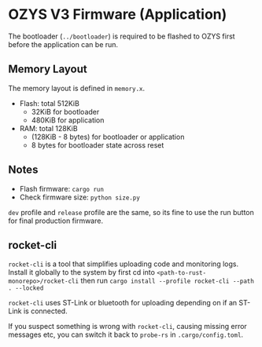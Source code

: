 # OZYS V3 Firmware (Application)

The bootloader (`../bootloader`) is required to be flashed to OZYS first before the application can be run.

## Memory Layout

The memory layout is defined in `memory.x`.

- Flash: total 512KiB
  - 32KiB for bootloader
  - 480KiB for application
- RAM: total 128KiB
  - (128KiB - 8 bytes) for bootloader or application
  - 8 bytes for bootloader state across reset

## Notes

- Flash firmware: `cargo run`
- Check firmware size: `python size.py`

`dev` profile and `release` profile are the same, so its fine to use the run button for final production firmware.

## rocket-cli

`rocket-cli` is a tool that simplifies uploading code and monitoring logs. Install it globally to the system by first cd into `<path-to-rust-monorepo>/rocket-cli` then run `cargo install --profile rocket-cli --path . --locked`

`rocket-cli` uses ST-Link or bluetooth for uploading depending on if an ST-Link is connected.

If you suspect something is wrong with `rocket-cli`, causing missing error messages etc, you can switch it back to `probe-rs` in `.cargo/config.toml`.
